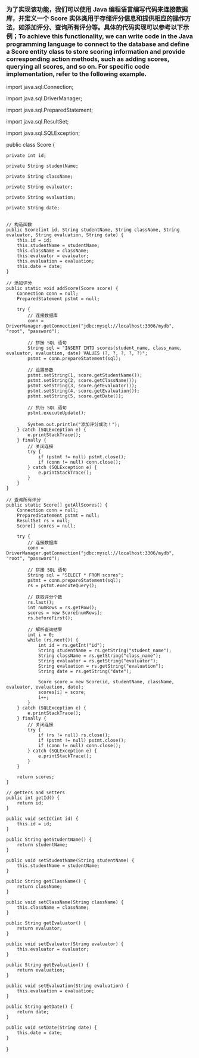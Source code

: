 ### 为了实现该功能，我们可以使用 Java 编程语言编写代码来连接数据库，并定义一个 Score 实体类用于存储评分信息和提供相应的操作方法，如添加评分、查询所有评分等。具体的代码实现可以参考以下示例；To achieve this functionality, we can write code in the Java programming language to connect to the database and define a Score entity class to store scoring information and provide corresponding action methods, such as adding scores, querying all scores, and so on. For specific code implementation, refer to the following example.


import java.sql.Connection;

import java.sql.DriverManager;

import java.sql.PreparedStatement;

import java.sql.ResultSet;

import java.sql.SQLException;


public class Score {

    private int id;
    
    private String studentName;
    
    private String className;
    
    private String evaluator;
    
    private String evaluation;
    
    private String date;
    

    // 构造函数
    public Score(int id, String studentName, String className, String evaluator, String evaluation, String date) {
        this.id = id;
        this.studentName = studentName;
        this.className = className;
        this.evaluator = evaluator;
        this.evaluation = evaluation;
        this.date = date;
    }

    // 添加评分
    public static void addScore(Score score) {
        Connection conn = null;
        PreparedStatement pstmt = null;

        try {
            // 连接数据库
            conn = DriverManager.getConnection("jdbc:mysql://localhost:3306/mydb", "root", "password");

            // 拼接 SQL 语句
            String sql = "INSERT INTO scores(student_name, class_name, evaluator, evaluation, date) VALUES (?, ?, ?, ?, ?)";
            pstmt = conn.prepareStatement(sql);

            // 设置参数
            pstmt.setString(1, score.getStudentName());
            pstmt.setString(2, score.getClassName());
            pstmt.setString(3, score.getEvaluator());
            pstmt.setString(4, score.getEvaluation());
            pstmt.setString(5, score.getDate());

            // 执行 SQL 语句
            pstmt.executeUpdate();

            System.out.println("添加评分成功！");
        } catch (SQLException e) {
            e.printStackTrace();
        } finally {
            // 关闭连接
            try {
                if (pstmt != null) pstmt.close();
                if (conn != null) conn.close();
            } catch (SQLException e) {
                e.printStackTrace();
            }
        }
    }

    // 查询所有评分
    public static Score[] getAllScores() {
        Connection conn = null;
        PreparedStatement pstmt = null;
        ResultSet rs = null;
        Score[] scores = null;

        try {
            // 连接数据库
            conn = DriverManager.getConnection("jdbc:mysql://localhost:3306/mydb", "root", "password");

            // 拼接 SQL 语句
            String sql = "SELECT * FROM scores";
            pstmt = conn.prepareStatement(sql);
            rs = pstmt.executeQuery();

            // 获取评分个数
            rs.last();
            int numRows = rs.getRow();
            scores = new Score[numRows];
            rs.beforeFirst();

            // 解析查询结果
            int i = 0;
            while (rs.next()) {
                int id = rs.getInt("id");
                String studentName = rs.getString("student_name");
                String className = rs.getString("class_name");
                String evaluator = rs.getString("evaluator");
                String evaluation = rs.getString("evaluation");
                String date = rs.getString("date");

                Score score = new Score(id, studentName, className, evaluator, evaluation, date);
                scores[i] = score;
                i++;
            }
        } catch (SQLException e) {
            e.printStackTrace();
        } finally {
            // 关闭连接
            try {
                if (rs != null) rs.close();
                if (pstmt != null) pstmt.close();
                if (conn != null) conn.close();
            } catch (SQLException e) {
                e.printStackTrace();
            }
        }

        return scores;
    }

    // getters and setters
    public int getId() {
        return id;
    }

    public void setId(int id) {
        this.id = id;
    }

    public String getStudentName() {
        return studentName;
    }

    public void setStudentName(String studentName) {
        this.studentName = studentName;
    }

    public String getClassName() {
        return className;
    }

    public void setClassName(String className) {
        this.className = className;
    }

    public String getEvaluator() {
        return evaluator;
    }

    public void setEvaluator(String evaluator) {
        this.evaluator = evaluator;
    }

    public String getEvaluation() {
        return evaluation;
    }

    public void setEvaluation(String evaluation) {
        this.evaluation = evaluation;
    }

    public String getDate() {
        return date;
    }

    public void setDate(String date) {
        this.date = date;
    }
}
